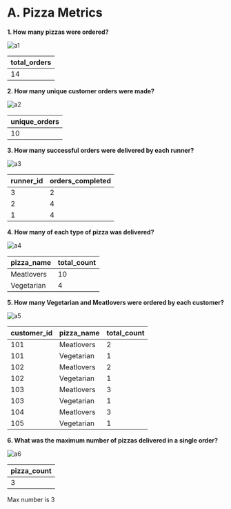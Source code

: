 # A. Pizza Metrics
**1. How many pizzas were ordered?**

![a1](https://user-images.githubusercontent.com/130475600/232846673-0fc9c16c-a28c-4051-9af8-12fd8cadaa89.PNG)

| total_orders |
| ------------ |
| 14           |

**2. How many unique customer orders were made?**

![a2](https://user-images.githubusercontent.com/130475600/232847153-6eb3d29a-5198-4367-827d-c68bac635660.PNG)

| unique_orders |
| ------------ |
| 10           |

**3. How many successful orders were delivered by each runner?**

![a3](https://user-images.githubusercontent.com/130475600/232848680-974512c3-772e-47a9-88c6-c6238fa88094.PNG)

| runner_id | orders_completed |
| --------- | ---------------- |
| 3         | 2                |
| 2         | 4                |
| 1         | 4                |

**4. How many of each type of pizza was delivered?**

![a4](https://user-images.githubusercontent.com/130475600/232851433-5a83668d-54d8-4b30-971d-6378ff8e2963.PNG)


| pizza_name | total_count |
| ---------- | ----------- |
| Meatlovers | 10          |
| Vegetarian | 4           |

**5. How many Vegetarian and Meatlovers were ordered by each customer?**

![a5](https://user-images.githubusercontent.com/130475600/232853337-049543f3-781c-40c6-b38c-7220056858c0.PNG)

| customer_id | pizza_name | total_count |
| ----------- | ---------- | ----------- |
| 101         | Meatlovers | 2           |
| 101         | Vegetarian | 1           |
| 102         | Meatlovers | 2           |
| 102         | Vegetarian | 1           |
| 103         | Meatlovers | 3           |
| 103         | Vegetarian | 1           |
| 104         | Meatlovers | 3           |
| 105         | Vegetarian | 1           |

**6. What was the maximum number of pizzas delivered in a single order?**

![a6](https://user-images.githubusercontent.com/130475600/232855444-eba26f07-4a54-4ff7-b4bb-4061002518d7.PNG)

| pizza_count | 
| ----------- |
| 3           |

Max number is 3
